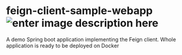 # feign-client-sample-webapp ![enter image description here](https://travis-ci.org/4sujittiwari/feign-client-sample-webapp.svg?branch=master)
A demo Spring boot application implementing the Feign client. Whole application is ready to be deployed on Docker
